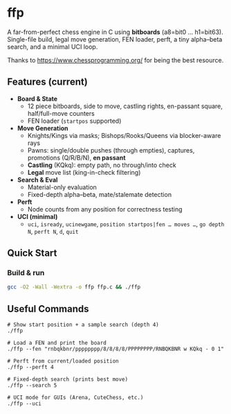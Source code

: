 # ffp

A far-from-perfect chess engine in C using **bitboards** (a8=bit0 … h1=bit63).  
Single-file build, legal move generation, FEN loader, perft, a tiny alpha–beta search, and a minimal UCI loop.

Thanks to https://www.chessprogramming.org/ for being the best resource.

## Features (current)

- **Board & State**
  - 12 piece bitboards, side to move, castling rights, en-passant square, half/full-move counters
  - FEN loader (`startpos` supported)
- **Move Generation**
  - Knights/Kings via masks; Bishops/Rooks/Queens via blocker-aware rays
  - Pawns: single/double pushes (through empties), captures, promotions (Q/R/B/N), **en passant**
  - **Castling** (KQkq): empty path, no through/into check
  - **Legal** move list (king-in-check filtering)
- **Search & Eval**
  - Material-only evaluation
  - Fixed-depth alpha–beta, mate/stalemate detection
- **Perft**
  - Node counts from any position for correctness testing
- **UCI (minimal)**
  - `uci`, `isready`, `ucinewgame`, `position startpos|fen … moves …`, `go depth N`, `perft N`, `d`, `quit`

## Quick Start

### Build & run
```bash
gcc -O2 -Wall -Wextra -o ffp ffp.c && ./ffp
```
## Useful Commands
```
# Show start position + a sample search (depth 4)
./ffp

# Load a FEN and print the board
./ffp --fen "rnbqkbnr/pppppppp/8/8/8/8/PPPPPPPP/RNBQKBNR w KQkq - 0 1"

# Perft from current/loaded position
./ffp --perft 4

# Fixed-depth search (prints best move)
./ffp --search 5

# UCI mode for GUIs (Arena, CuteChess, etc.)
./ffp --uci
```
